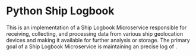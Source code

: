 # Python Ship Logbook

This is an implementation of a Ship Logbook Microservice responsible for receiving, collecting, and processing data from various ship geolocation devices and making it available for further analysis or storage. The primary goal of a Ship Logbook Microservice is maintaining an precise log of .

